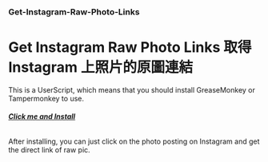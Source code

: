 ### Get-Instagram-Raw-Photo-Links
# Get Instagram Raw Photo Links 取得 Instagram 上照片的原圖連結  
This is a UserScript, which means that you should install GreaseMonkey or Tampermonkey to use.  
###### ***[Click me and Install](https://cnhv.co/aw1p8  "")***  
After installing, you can just click on the photo posting on Instagram and get the direct link of raw pic.

